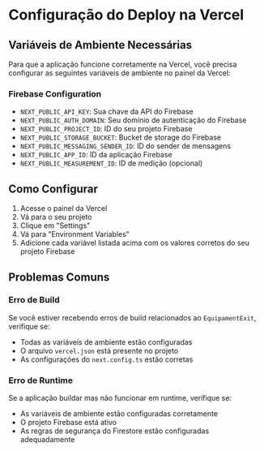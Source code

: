 # Configuração do Deploy na Vercel

## Variáveis de Ambiente Necessárias

Para que a aplicação funcione corretamente na Vercel, você precisa configurar as seguintes variáveis de ambiente no painel da Vercel:

### Firebase Configuration

- `NEXT_PUBLIC_API_KEY`: Sua chave da API do Firebase
- `NEXT_PUBLIC_AUTH_DOMAIN`: Seu domínio de autenticação do Firebase
- `NEXT_PUBLIC_PROJECT_ID`: ID do seu projeto Firebase
- `NEXT_PUBLIC_STORAGE_BUCKET`: Bucket de storage do Firebase
- `NEXT_PUBLIC_MESSAGING_SENDER_ID`: ID do sender de mensagens
- `NEXT_PUBLIC_APP_ID`: ID da aplicação Firebase
- `NEXT_PUBLIC_MEASUREMENT_ID`: ID de medição (opcional)

## Como Configurar

1. Acesse o painel da Vercel
2. Vá para o seu projeto
3. Clique em "Settings"
4. Vá para "Environment Variables"
5. Adicione cada variável listada acima com os valores corretos do seu projeto Firebase

## Problemas Comuns

### Erro de Build

Se você estiver recebendo erros de build relacionados ao `EquipamentExit`, verifique se:

- Todas as variáveis de ambiente estão configuradas
- O arquivo `vercel.json` está presente no projeto
- As configurações do `next.config.ts` estão corretas

### Erro de Runtime

Se a aplicação buildar mas não funcionar em runtime, verifique se:

- As variáveis de ambiente estão configuradas corretamente
- O projeto Firebase está ativo
- As regras de segurança do Firestore estão configuradas adequadamente
